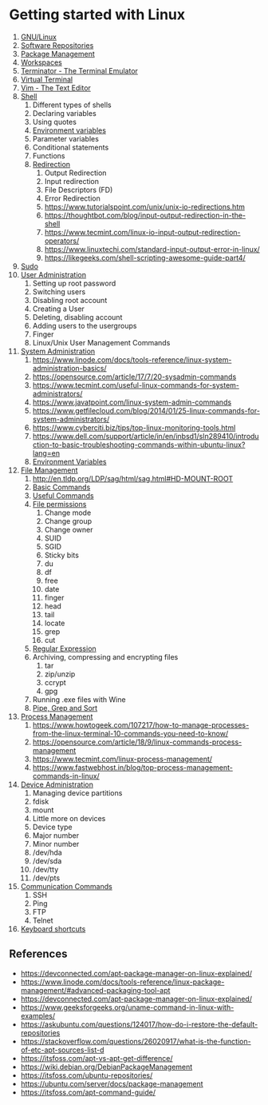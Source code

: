 # Getting started with Linux

1. [GNU/Linux](gnu_linux/README.md)
2. [Software Repositories](software_repositories/README.md)
3. [Package Management](package_management/README.md)
4. [Workspaces](workspaces/README.md)
5. [Terminator - The Terminal Emulator](terminator/README.md)
6. [Virtual Terminal](virtual_terminal/README.md)
7. [Vim - The Text Editor](vim_text_editor/README.md)
8. [Shell](https://www.geeksforgeeks.org/introduction-linux-shell-shell-scripting/)
   1. Different types of shells
   2. Declaring variables
   3. Using quotes
   4. [Environment variables](https://www.guru99.com/linux-environment-variables.html)
   5. Parameter variables
   6. Conditional statements
   7. Functions
   8. [Redirection](https://www.guru99.com/linux-redirection.html)
      1. Output Redirection
      2. Input redirection
      3. File Descriptors (FD)
      4. Error Redirection
      5. https://www.tutorialspoint.com/unix/unix-io-redirections.htm
      6. https://thoughtbot.com/blog/input-output-redirection-in-the-shell
      7. https://www.tecmint.com/linux-io-input-output-redirection-operators/
      8. https://www.linuxtechi.com/standard-input-output-error-in-linux/
      9. https://likegeeks.com/shell-scripting-awesome-guide-part4/
9. [Sudo](https://www.poftut.com/linux-sudo-command-tutorial-with-examples-to-get-root-privileges/)
10. [User Administration](https://www.guru99.com/linux-admin.html)
    1.  Setting up root password
    2.  Switching users
    3.  Disabling root account
    4.  Creating a User
    5.  Deleting, disabling account
    6.  Adding users to the usergroups
    7.  Finger
    8.  Linux/Unix User Management Commands
11. [System Administration]()
    1.  https://www.linode.com/docs/tools-reference/linux-system-administration-basics/
    2.  https://opensource.com/article/17/7/20-sysadmin-commands
    3.  https://www.tecmint.com/useful-linux-commands-for-system-administrators/
    4.  https://www.javatpoint.com/linux-system-admin-commands
    5.  https://www.getfilecloud.com/blog/2014/01/25-linux-commands-for-system-administrators/
    6.  https://www.cyberciti.biz/tips/top-linux-monitoring-tools.html
    7.  https://www.dell.com/support/article/in/en/inbsd1/sln289410/introduction-to-basic-troubleshooting-commands-within-ubuntu-linux?lang=en
    8.  [Environment Variables](https://www.guru99.com/linux-environment-variables.html)
12. [File Management](https://www.guru99.com/must-know-linux-commands.html#16)
    1.  http://en.tldp.org/LDP/sag/html/sag.html#HD-MOUNT-ROOT 
    2.  [Basic Commands](https://www.guru99.com/terminal-file-manager.html)
    3.  [Useful Commands](http://pwnwiki.io/#!presence/linux/find_files.md)
    4.  [File permissions](https://www.guru99.com/file-permissions.html)
        1.  Change mode
        2.  Change group
        3.  Change owner
        4.  SUID
        5.  SGID
        6.  Sticky bits
        7.  du
        8.  df
        9.  free
        10. date
        11. finger
        12. head
        13. tail
        14. locate
        15. grep
        16. cut
    5.  [Regular Expression](https://www.guru99.com/linux-regular-expressions.html)
    6.  Archiving, compressing and encrypting files
        1.  tar
        2.  zip/unzip
        3.  ccrypt
        4.  gpg
    7.  Running .exe files with Wine
    8.  [Pipe, Grep and Sort](https://www.guru99.com/linux-pipe-grep.html#2) 
13. [Process Management](https://www.guru99.com/managing-processes-in-linux.html)
    1.  https://www.howtogeek.com/107217/how-to-manage-processes-from-the-linux-terminal-10-commands-you-need-to-know/
    2.  https://opensource.com/article/18/9/linux-commands-process-management
    3.  https://www.tecmint.com/linux-process-management/
    4.  https://www.fastwebhost.in/blog/top-process-management-commands-in-linux/
14. [Device Administration](https://www.digitalocean.com/community/tutorials/how-to-perform-basic-administration-tasks-for-storage-devices-in-linux)
    1.  Managing device partitions
       1. fdisk
       2.  mount
    2.  Little more on devices
       3.  Device type
       4.  Major number
       5.  Minor number
       6.  /dev/hda
       7.  /dev/sda
       8.  /dev/tty
       9.  /dev/pts
15. [Communication Commands](https://www.guru99.com/communication-in-linux.html)
    1.  SSH
    2.  Ping
    3.  FTP
    4.  Telnet
16. [Keyboard shortcuts](https://www.techrepublic.com/blog/10-things/10-keyboard-shortcuts-to-improve-your-linux-experience/)





## References

* https://devconnected.com/apt-package-manager-on-linux-explained/
* https://www.linode.com/docs/tools-reference/linux-package-management/#advanced-packaging-tool-apt
* https://devconnected.com/apt-package-manager-on-linux-explained/
* https://www.geeksforgeeks.org/uname-command-in-linux-with-examples/
* https://askubuntu.com/questions/124017/how-do-i-restore-the-default-repositories
* https://stackoverflow.com/questions/26020917/what-is-the-function-of-etc-apt-sources-list-d
* https://itsfoss.com/apt-vs-apt-get-difference/
* https://wiki.debian.org/DebianPackageManagement
* https://itsfoss.com/ubuntu-repositories/
* https://ubuntu.com/server/docs/package-management
* https://itsfoss.com/apt-command-guide/